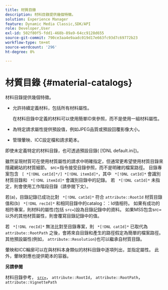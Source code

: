 ```yaml
---
title: 材質目錄
description: 材料目錄提供幾個特徵。
solution: Experience Manager
feature: Dynamic Media Classic,SDK/API
role: Developer,User
exl-id: 502f80f5-fdd1-468b-89a9-64cc9128d655
source-git-commit: 790ce3aa4e9aadc019d17e663fc93d7c69772b23
workflow-type: tm+mt
source-wordcount: '296'
ht-degree: 0%

---
```


# 材質目錄 {#material-catalogs}

材料目錄提供幾個特徵。

* 允許持續定義材料，包括所有材料屬性。

   在材料目錄中定義的材料可以使用簡單ID來參照，而不是使用一組材料屬性。
* 為特定請求屬性提供預設值，例如JPEG品質或預設回覆影像大小。
* 管理暈映、ICC設定檔和請求範本。

即使未定義特定的材料目錄，也可透過預設目錄( [!DNL default.ini])。

雖然呈現材質可在使用材質屬性的請求中明確指定，但通常更希望使用材質目錄來隱藏網站的材質細節。 src=指令接受目錄參照，而不是明確的檔案路徑。 目錄專案包含 ` [ *[!DNL catId]*/] *[!DNL itemId]*`，其中 ` *[!DNL catId]*` 會識別材質目錄和 ` *[!DNL itemId]*` 會識別目錄中的記錄。 若 ` *[!DNL catId]*` 未指定，則會使用工作階段目錄（請參閱下文）。

若(a)，目錄記錄已成功比對 ` *[!DNL catId]*` 符合 `attribute::RootId` 材質目錄值和(b) ` *[!DNL recId]*` 和相同目錄中的catalog：：Id值相符。 如果有成功的相符專案，則材料的屬性(包括 `src=`)設為目錄記錄中的資料。 如果MSS包含src=以外的其他材質屬性，則會覆寫目錄記錄中的值。

若 ` *[!DNL recId]*` 無法比對至目錄專案，則 ` *[!DNL catId]*` 已取代為 `attribute::RootPath` 之後，會將來自目錄和產生的路徑假定為簡單的檔案路徑。 其他預設屬性(例如， `attribute::Resolution`)也可以繼承自材質目錄。

暈映和ICC輪廓可以在與材料本身類似的材料目錄中逐項列出，並指定屬性。 此外，暈映對應也提供範本的容器。

**另請參閱**

材料目錄參考， [ `src=`](../../../../../../ir-api/http-protocol/image-rendering-api-ref/c-ir-http-protocol-ref/c-ir-http-protocol-command-reference/r-ir-src.md#reference-62c98abad22149d68d405ed6aaff8272)， `attribute::RootId`， `attribute::RootPath`， `attribute::VignettePath`
